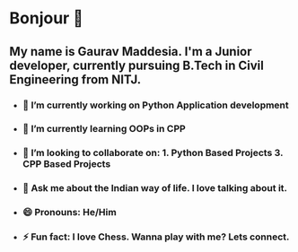 # Bonjour 👋

## My name is Gaurav Maddesia. I'm a Junior developer, currently pursuing B.Tech in Civil Engineering from NITJ. 

- ### 🔭 I’m currently working on Python Application development 
- ### 🌱 I’m currently learning OOPs in CPP
- ### 👯 I’m looking to collaborate on: 1. Python Based Projects 3. CPP Based Projects  
- ### 💬 Ask me about the Indian way of life. I love talking about it.
- ### 😄 Pronouns: He/Him
- ### ⚡ Fun fact: I love Chess. Wanna play with me? Lets connect.

